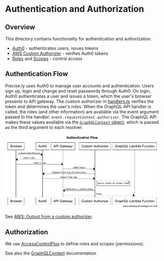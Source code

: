 # Authentication and Authorization

## Overview

This directory contains functionality for authentication and authorization.

* [Auth0](auth0.ts) - authenticates users, issues tokens
* [AWS Custom Authorizer](handlers.ts) - verifies Auth0 tokens
* [Roles](roles.ts) and [Scopes](scopes.ts) - control access

## Authentication Flow
Precise.ly uses Auth0 to manage user accounts and authentication.  Users sign up, login and change and reset passwords through Auth0.
On login, Auth0 authenticates a user and issues a token, which the user's browser presents to API gateway.  The custom authorizer in  [handlers.ts](./handlers.ts) verifies the token and determines the user's roles. When the GraphQL API handler is called, the roles (and other information) are available via the event argument passed to the handler: `event.requestContext.authorizer`.  The GraphQL API makes these values available via the [`GraphQLContext` object](./graphql-context.ts), which is passed as the third argument to each resolver.

![Authentication Flow](docs/auth-flow.png)

See [AWS: Output from a custom authorizer](https://docs.aws.amazon.com/apigateway/latest/developerguide/api-gateway-lambda-authorizer-output.html ).

## Authorization

We use [AccessControlPlus](https://github.com/aneilbaboo/accesscontrol-plus) to define roles and scopes (permissions).

See also the [GraphQLContext](../graphql/README.md) documentation
